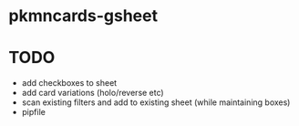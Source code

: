 # pkmncards-gsheet

# TODO
* add checkboxes to sheet
* add card variations (holo/reverse etc)
* scan existing filters and add to existing sheet (while maintaining boxes)
* pipfile 
